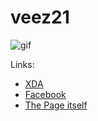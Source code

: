 # veez21

![gif](https://img.xda-cdn.com/tGSbMmgivDvTBJFQ_S4xo5nVRCQ=/http%3A%2F%2Fv.ht%2F9orJ)

Links: 
* [XDA](https://forum.xda-developers.com/member.php?u=7296895)
* [Facebook](https://www.facebook.com/ValenciaTigerheart) 
* [The Page itself](https://veez21.github.io)
